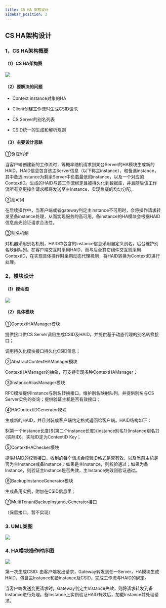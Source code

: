 ```yaml
---
title: CS HA 架构设计
sidebar_position: 3
---
```

## **CS HA架构设计**

### 1，CS HA架构概要

#### （1）CS HA架构图

![](/Images-zh/Architecture/Public_Enhancement_Service/ContextService/linkis-contextservice-ha-01.png)

#### （2）要解决的问题

-   Context instance对象的HA

-   Client创建工作流时生成CSID请求

-   CS Server的别名列表

-   CSID统一的生成和解析规则

#### （3）主要设计思路

①负载均衡

当客户端创建新的工作流时，等概率随机请求到某台Server的HA模块生成新的HAID，HAID信息包含该主Server信息（以下称主instance），和备选instance，其中备选instance为剩余Server中负载最低的instance，以及一个对应的ContextID。生成的HAID与该工作流绑定且被持久化到数据库，并且随后该工作流所有变更操作请求都将发送至主instance，实现负载的均匀分配。

②高可用

在后续操作中，当客户端或者gateway判定主instance不可用时，会将操作请求转发至备instance处理，从而实现服务的高可用。备instance的HA模块会根据HAID信息首先验证请求合法性。

③别名机制

对机器采用别名机制，HAID中包含的Instance信息采用自定义别名，后台维护别名映射队列。在客户端交互时采用HAID，而与后台其它组件交互则采用ContextID，在实现具体操作时采用动态代理机制，将HAID转换为ContextID进行处理。

### 2，模块设计

#### （1）模块图

![](/Images-zh/Architecture/Public_Enhancement_Service/ContextService/linkis-contextservice-ha-02.png)

#### （2）具体模块

①ContextHAManager模块

提供接口供CS Server调用生成CSID及HAID，并提供基于动态代理的别名转换接口；

调用持久化模块接口持久化CSID信息；

②AbstractContextHAManager模块

ContextHAManager的抽象，可支持实现多种ContextHAManager；

③InstanceAliasManager模块

RPC模块提供Instance与别名转换接口，维护别名映射队列，并提供别名与CS
Server实例的查询；提供验证主机是否有效接口；

④HAContextIDGenerator模块

生成新的HAID，并且封装成客户端约定格式返回给客户端。HAID结构如下：

\${第一个instance长度}\${第二个instance长度}{instance别名1}{instance别名2}{实际ID}，实际ID定为ContextID
Key；

⑤ContextHAChecker模块

提供HAID的校验接口。收到的每个请求会校验ID格式是否有效，以及当前主机是否为主Instance或备Instance：如果是主Instance，则校验通过；如果为备Instance，则验证主Instance是否失效，主Instance失效则验证通过。

⑥BackupInstanceGenerator模块

生成备用实例，附加在CSID信息里；

⑦MultiTenantBackupInstanceGenerator接口

（保留接口，暂不实现）

### 3. UML类图

![](/Images-zh/Architecture/Public_Enhancement_Service/ContextService/linkis-contextservice-ha-03.png)

### 4. HA模块操作时序图

![](/Images-zh/Architecture/Public_Enhancement_Service/ContextService/linkis-contextservice-ha-04.png)

第一次生成CSID:
由客户端发出请求，Gateway转发到任一Server，HA模块生成HAID，包含主Instance和备instance及CSID，完成工作流与HAID的绑定。

当客户端发送变更请求时，Gateway判定主Instance失效，则将请求转发到备Instance进行处理。备Instance上实例验证HAID有效后，加载Instance并处理请求。
